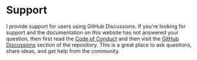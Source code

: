 # Support

I provide support for users using GitHub Discussions. If you're looking for support and the documentation on this website has not answered your question, then first read the [Code of Conduct](contributing/code-of-conduct.md) and then visit the [GitHub Discussions](https://github.com/zachwatkins/remarklet/discussions) section of the repository. This is a great place to ask questions, share ideas, and get help from the community.
